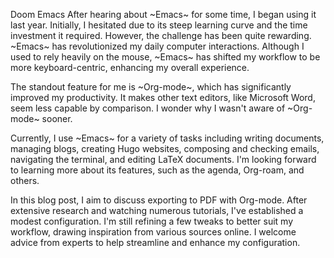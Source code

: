 Doom Emacs
After hearing about ~Emacs~ for some time, I began using it last year. Initially, I hesitated due to its steep learning curve and the time investment it required. However, the challenge has been quite rewarding. ~Emacs~ has revolutionized my daily computer interactions. Although I used to rely heavily on the mouse, ~Emacs~ has shifted my workflow to be more keyboard-centric, enhancing my overall experience.

The standout feature for me is ~Org-mode~, which has significantly improved my productivity. It makes other text editors, like Microsoft Word, seem less capable by comparison. I wonder why I wasn't aware of ~Org-mode~ sooner.

Currently, I use ~Emacs~ for a variety of tasks including writing documents, managing blogs, creating Hugo websites, composing and checking emails, navigating the terminal, and editing LaTeX documents. I'm looking forward to learning more about its features, such as the agenda, Org-roam, and others.

In this blog post, I aim to discuss exporting to PDF with Org-mode. After extensive research and watching numerous tutorials, I've established a modest configuration. I'm still refining a few tweaks to better suit my workflow, drawing inspiration from various sources online. I welcome advice from experts to help streamline and enhance my configuration.
